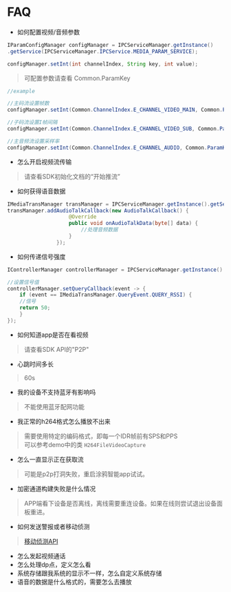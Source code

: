 # FAQ
- 如何配置视频/音频参数

```java
IParamConfigManager configManager = IPCServiceManager.getInstance()
.getService(IPCServiceManager.IPCService.MEDIA_PARAM_SERVICE);

configManager.setInt(int channelIndex, String key, int value);
```
> 可配置参数请查看 Common.ParamKey

```java
//example

//主码流设置帧数
configManager.setInt(Common.ChannelIndex.E_CHANNEL_VIDEO_MAIN, Common.ParamKey.KEY_VIDEO_FRAME_RATE, 24);

//子码流设置I帧间隔
configManager.setInt(Common.ChannelIndex.E_CHANNEL_VIDEO_SUB, Common.ParamKey.KEY_VIDEO_I_FRAME_INTERVAL, 2);

//主音频流设置采样率
configManager.setInt(Common.ChannelIndex.E_CHANNEL_AUDIO, Common.ParamKey.KEY_AUDIO_SAMPLE_RATE, 8000);
```

- 怎么开启视频流传输

> 请查看SDK初始化文档的“开始推流”

- 如何获得语音数据

```java
IMediaTransManager transManager = IPCServiceManager.getInstance().getService(IPCServiceManager.IPCService.MEDIA_TRANS_SERVICE);
transManager.addAudioTalkCallback(new AudioTalkCallback() {
                    @Override
                    public void onAudioTalkData(byte[] data) {
                    	//处理音频数据
                    }
                });
```

- 如何传递信号强度

```java
IControllerManager controllerManager = IPCServiceManager.getInstance().getService(IPCServiceManager.IPCService.CONTROLLER_SERVICE);

//设置信号值
controllerManager.setQueryCallback(event -> {
	if (event == IMediaTransManager.QueryEvent.QUERY_RSSI) {
	//信号
	return 50;
	}
});
```
- 如何知道app是否在看视频  

> 请查看SDK API的"P2P"

- 心跳时间多长  

> 60s

- 我的设备不支持蓝牙有影响吗

> 不能使用蓝牙配网功能

- 我正常的h264格式怎么播放不出来

> 需要使用特定的编码格式，即每一个IDR帧前有SPS和PPS  
> 可以参考demo中的类 `H264FileVideoCapture`

- 怎么一直显示正在获取流

> 可能是p2p打洞失败，重启涂鸦智能app试试。

- 加密通道构建失败是什么情况

> APP端看下设备是否离线，离线需要重连设备。如果在线则尝试退出设备面板重进。

- 如何发送警报或者移动侦测

> [移动侦测API](./sdk-api.md#移动侦测)

- 怎么发起视频通话
- 怎么处理dp点，定义怎么看
- 系统存储跟我系统的显示不一样，怎么自定义系统存储
- 语音的数据是什么格式的，需要怎么去播放

